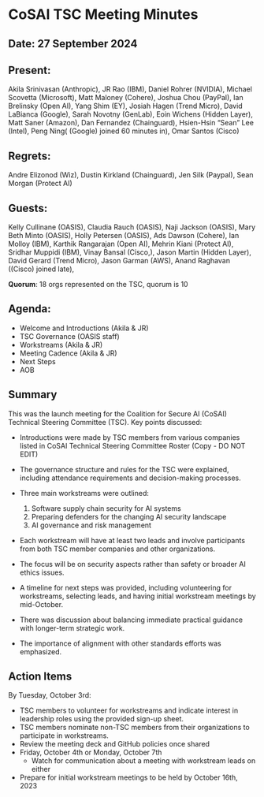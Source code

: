 # CoSAI TSC Meeting Minutes 

## Date: 27 September 2024

## Present:
Akila Srinivasan (Anthropic), JR Rao (IBM), Daniel Rohrer (NVIDIA),  Michael Scovetta (Microsoft), Matt Maloney (Cohere), Joshua Chou (PayPal), Ian Brelinsky (Open AI), Yang Shim (EY), Josiah Hagen (Trend Micro), David LaBianca (Google), Sarah Novotny (GenLab), Eoin Wichens (Hidden Layer), Matt Saner (Amazon), Dan Fernandez (Chainguard), Hsien-Hsin “Sean” Lee (Intel),  Peng Ning( (Google) joined 60 minutes in),  Omar Santos (Cisco)


## Regrets:  
Andre Elizonod (Wiz), Dustin Kirkland (Chainguard), Jen Silk (Paypal), Sean Morgan (Protect AI) 

## Guests: 
Kelly Cullinane (OASIS), Claudia Rauch (OASIS), Naji Jackson (OASIS), Mary Beth Minto (OASIS), Holly Petersen (OASIS), Ads Dawson (Cohere), Ian Molloy (IBM), Karthik Rangarajan (Open AI), Mehrin Kiani (Protect AI), Sridhar Muppidi (IBM), Vinay Bansal (Cisco,), Jason Martin (Hidden Layer), David Gerard (Trend Micro), Jason Garman (AWS), Anand Raghavan ((Cisco) joined late),


**Quorum**: 18 orgs represented on the TSC, quorum is 10

## Agenda:
* Welcome and Introductions (Akila & JR)
* TSC Governance (OASIS staff)
* Workstreams (Akila & JR)
* Meeting Cadence (Akila & JR)
* Next Steps
* AOB


## Summary
This was the launch meeting for the Coalition for Secure AI (CoSAI) Technical Steering Committee (TSC). Key points discussed:

* Introductions were made by TSC members from various companies listed in CoSAI Technical Steering Committee Roster (Copy - DO NOT EDIT)
* The governance structure and rules for the TSC were explained, including attendance requirements and decision-making processes.

* Three main workstreams were outlined:
  1. Software supply chain security for AI systems
  2. Preparing defenders for the changing AI security landscape
  3. AI governance and risk management
* Each workstream will have at least two leads and involve participants from both TSC member companies and other organizations.
* The focus will be on security aspects rather than safety or broader AI ethics issues.
* A timeline for next steps was provided, including volunteering for workstreams, selecting leads, and having initial workstream meetings by mid-October.
* There was discussion about balancing immediate practical guidance with longer-term strategic work.
* The importance of alignment with other standards efforts was emphasized.

## Action Items
By Tuesday, October 3rd:

* TSC members to volunteer for workstreams and indicate interest in leadership roles using the provided sign-up sheet.
* TSC members nominate non-TSC members from their organizations to participate in workstreams.
* Review the meeting deck and GitHub policies once shared
* Friday, October 4th or Monday, October 7th
  * Watch for communication about a meeting with workstream leads on either
* Prepare for initial workstream meetings to be held by October 16th, 2023
